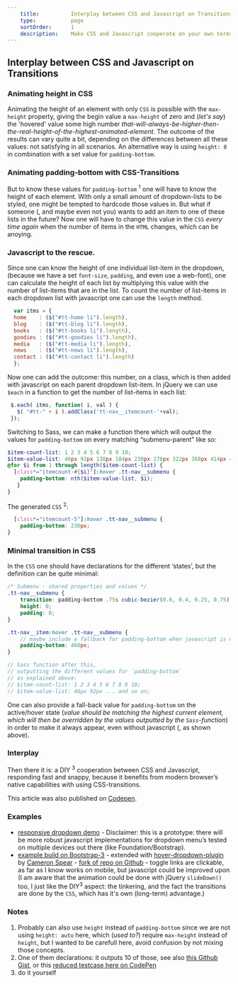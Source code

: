 ```yaml
---
    title:          Interplay between CSS and Javascript on Transitions
    type:           page
    sortOrder:      1
    description:    Make CSS and Javascript cooperate on your own terms
---
```


## Interplay between CSS and Javascript on Transitions

### Animating height in CSS
Animating the height of an element with only `CSS` is possible with the `max-height` property, giving the begin value a `max-height` of zero and (_let's say_) the 'hovered' value some high number _that-will-always-be-higher-then-the-real-height-of-the-highest-animated-element_. The outcome of the results can vary quite a bit, depending on the differences between all these values: not satisfying in all scenarios. An alternative way is using `height: 0` in combination with a set value for `padding-bottom`.

### Animating padding-bottom with CSS-Transitions
But to know these values for `padding-bottom` <sup>1</sup> one will have to know the height of each element. With only a small amount of dropdown-lists to be styled, one might be tempted to hardcode those values in. But what if someone (, and maybe even not you) wants to add an item to one of these lists in the future? Now one will have to change this value in the `CSS` _every time again_ when the number of items in the `HTML` changes, which can be anoying.

### Javascript to the rescue.
Since one can know the height of one individual list-item in the dropdown, (because we have a set `font-size`, `padding`, and even use a web-font), one can calculate the height of each list by multiplying this value with the number of list-items that are in the list. To count the number of list-items in each dropdown list with javascript one can use the `length` method.


```javascript
  var itms = {
  home    : ($("#tt-home li").length),
  blog    : ($("#tt-blog li").length),
  books   : ($("#tt-books li").length),
  goodies : ($("#tt-goodies li").length),
  media   : ($("#tt-media li").length),
  news    : ($("#tt-news li").length),
  contact : ($("#tt-contact li").length)
  };

```

Now one can add the outcome: this number, on a class, which is then added with javascript on each parent dropdown list-item. In jQuery we can use `$each` in a function to get the number of list-items in each list:

```javascript
 $.each( itms, function( i, val ) {
   $( "#tt-" + i ).addClass('tt-nav__itemcount-'+val);
 });

```

Switching to Sass, we can make a function there which will output the values for `padding-bottom` on every matching “submenu-parent” like so:


```scss
$item-count-list: 1 2 3 4 5 6 7 8 9 10;
$item-value-list: 46px 92px 138px 184px 230px 276px 322px 368px 414px 460px;
@for $i from 1 through length($item-count-list) {
  [class*="itemcount-#{$i}"]:hover .tt-nav__submenu {
    padding-bottom: nth($item-value-list, $i);
   }
}
```

The generated `CSS` <sup>2</sup>:

```css
  [class*="itemcount-5"]:hover .tt-nav__submenu {
    padding-bottom: 230px;
}
```

### Minimal transition in CSS
In the `CSS` one should have declarations for the different ‘states’, but the definition can be quite minimal:

```scss
/* Submenu - shared properties and values */
.tt-nav__submenu {
    transition: padding-bottom .75s cubic-bezier(0.6, 0.4, 0.25, 0.75);
    height: 0;
    padding: 0;
}

.tt-nav__item:hover .tt-nav__submenu {
    // maybe include a fallback for padding-bottom when javascript is not available:
    padding-bottom: 460px;
}

// Sass function after this,
// outputting the different values for `padding-bottom`
// as explained above:
// $item-count-list: 1 2 3 4 5 6 7 8 9 10;
// $item-value-list: 46px 92px ... and so on;

```

One can also provide a fall-back value for `padding-bottom` on the active/hover state (_value should be matching the highest current element, which will then be overridden by the values outputted by the `Sass`-function_) in order to make it always appear, even without javascript (, as shown above).

### Interplay
Then there it is: a DIY <sup>3</sup> cooperation between CSS and Javascript, responding fast and snappy, because it benefits from modern browser’s native capabilities with using CSS-transitions.

<span class="note">This article was also published on [Codepen](http://codepen.io/atelierbram/blog/interplay-css-javascript).</span>

### Examples
- [responsive dropdown demo](http://codepen.io/atelierbram/pen/AHwyr) - Disclaimer: this is a prototype: there will be more robust javascript implementations for dropdown menu’s tested on multiple devices out there (like Foundation/Bootstrap).
- [example build on Bootstrap-3](http://codepen.io/atelierbram/pen/vymHL/) -  extended with [hover-dropdown-plugin](https://github.com/CWSpear/bootstrap-hover-dropdown) by [Cameron Spear](http://cameronspear.com/blog/bootstrap-dropdown-on-hover-plugin/) - [fork of repo on Github](https://github.com/atelierbram/bootstrap-hover-dropdown) - toggle links are clickable, as far as I know works on mobile, but javascript could be improved upon (I am aware that the animation could be done with jQuery `slideDown()` too, I just like the DIY<sup>3</sup> aspect: the tinkering, and the fact the transitions are done by the `CSS`, which has it's own (long-term) advantage.)

### Notes
1. Probably can also use `height` instead of `padding-bottom` since we are not using `height: auto` here, which (_used to?_)
require `max-height` instead of `height`, but I wanted to be carefull here, avoid confusion by not mixing those concepts.
2. One of them declarations: it outputs 10 of those, see also [this Github Gist](https://gist.github.com/atelierbram/a88e3811173bb9d75b40), or this [reduced testcase here on CodePen](http://codepen.io/atelierbram/pen/CBLaw)
3.  do it yourself
